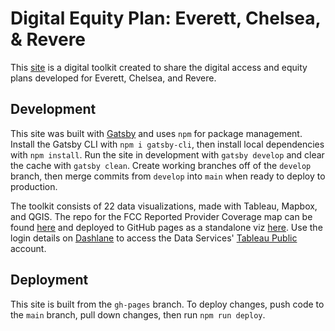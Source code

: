# Digital Equity Plan: Everett, Chelsea, & Revere

This [site](https://mapc.github.io/digital-equity-report/) is a digital toolkit created to share the digital access and equity plans developed for Everett, Chelsea, and Revere.

## Development

This site was built with [Gatsby](https://www.gatsbyjs.com/) and uses `npm` for package management. Install the Gatsby CLI with `npm i gatsby-cli`, then install local dependencies with `npm install`. Run the site in development with `gatsby develop` and clear the cache with `gatsby clean`. Create working branches off of the `develop` branch, then merge commits from `develop` into `main` when ready to deploy to production.

The toolkit consists of 22 data visualizations, made with Tableau, Mapbox, and QGIS. The repo for the FCC Reported Provider Coverage map can be found [here](https://github.com/MAPC/fcc-map) and deployed to GitHub pages as a standalone viz [here](https://mapc.github.io/fcc-map/). Use the login details on [Dashlane](https://app.dashlane.com/login) to access the Data Services' [Tableau Public](https://public.tableau.com/s/) account.

## Deployment

This site is built from the `gh-pages` branch. To deploy changes, push code to the `main` branch, pull down changes, then run `npm run deploy`.
